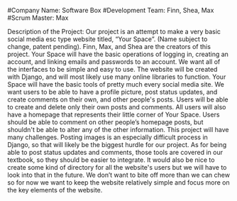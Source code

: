 #Company Name: Software Box
#Development Team: Finn, Shea, Max
#Scrum Master: Max

Description of the Project:
	Our project is an attempt to make a very basic social media esc type website titled, “Your Space”. (Name subject to change, patent pending). Finn, Max, and Shea are the creators of this project. Your Space will have the basic operations of logging in, creating an account, and linking emails and passwords to an account. We want all of the interfaces to be simple and easy to use. The website will be created with Django, and will most likely use many online libraries to function. 
	Your Space will have the basic tools of pretty much every social media site. We want users to be able to have a profile picture, post status updates, and create comments on their own, and other people's posts. Users will be able to create and delete only their own posts and comments. All users will also have a homepage that represents their little corner of Your Space. Users should be able to comment on other people’s homepage posts, but shouldn't be able to alter any of the other information.
	This project will have many challenges. Posting images is an especially difficult process in Django, so that will likely be the biggest hurdle for our project. As for being able to post status updates and comments, those tools are covered in our textbook, so they should be easier to integrate. It would also be nice to create some kind of directory for all the website's users but we will have to look into that in the future. We don’t want to bite off more than we can chew so for now we want to keep the website relatively simple and focus more on the key elements of the website.
